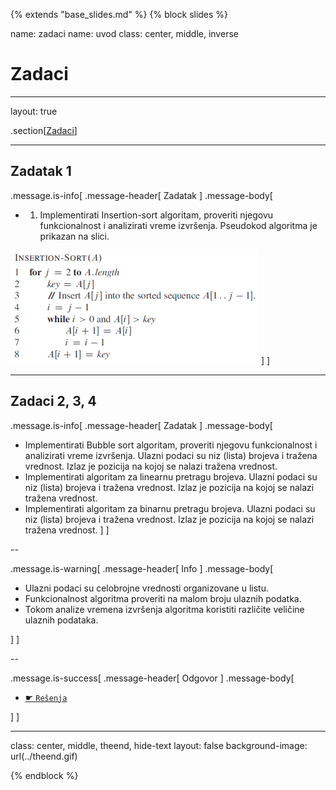 {% extends "base_slides.md" %}
{% block slides %}

name: zadaci
name: uvod 
class: center, middle, inverse

# Zadaci

---
layout: true

.section[[Zadaci](#sadrzaj)]

---

## Zadatak 1 

.message.is-info[
.message-header[
Zadatak
]
.message-body[
- 1. Implementirati Insertion-sort algoritam, proveriti njegovu funkcionalnost i analizirati vreme izvršenja. Pseudokod algoritma je prikazan na slici.

![:scale 50%](img/z2/z2.png)
]
]

---
## Zadaci 2, 3, 4

.message.is-info[
.message-header[
Zadatak
]
.message-body[
- Implementirati Bubble sort algoritam, proveriti njegovu funkcionalnost i analizirati vreme izvršenja. Ulazni podaci su niz (lista) brojeva i tražena vrednost. Izlaz je pozicija na kojoj se nalazi tražena vrednost.
- Implementirati algoritam za linearnu pretragu brojeva. Ulazni podaci su niz (lista) brojeva i tražena vrednost. Izlaz je pozicija na kojoj se nalazi tražena vrednost.
- Implementirati algoritam za binarnu pretragu brojeva. Ulazni podaci su niz (lista) brojeva i tražena vrednost. Izlaz je pozicija na kojoj se nalazi tražena vrednost.
]
]

--

.message.is-warning[
.message-header[
Info
]
.message-body[
- Ulazni podaci su celobrojne vrednosti organizovane u listu.
- Funkcionalnost algoritma proveriti na malom broju ulaznih podatka.
- Tokom analize vremena izvršenja algoritma koristiti različite veličine ulaznih podataka.

]
]

--

.message.is-success[
.message-header[
Odgovor
]
.message-body[
- <a target="_blank" rel="noopener noreferrer" href="../python-z2-resenja"> ☛ `Rešenja`</a>

]
]

---

class: center, middle, theend, hide-text
layout: false
background-image: url(../theend.gif)

{% endblock %}